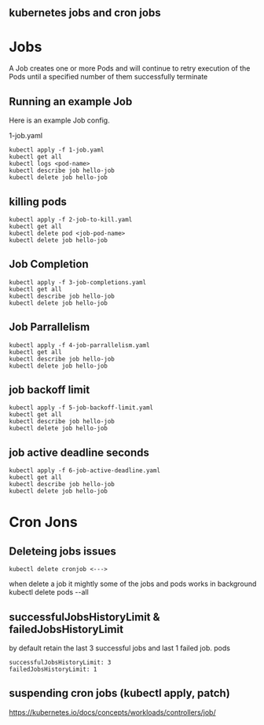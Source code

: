 ## kubernetes jobs and cron jobs


# Jobs
A Job creates one or more Pods and will continue to retry execution of the Pods until a specified number of them successfully terminate



## Running an example Job
Here is an example Job config.

1-job.yaml

```
kubectl apply -f 1-job.yaml
kubectl get all
kubectl logs <pod-name>
kubectl describe job hello-job
kubectl delete job hello-job
```

## killing pods
```
kubectl apply -f 2-job-to-kill.yaml
kubectl get all
kubectl delete pod <job-pod-name>
kubectl delete job hello-job
```

## Job Completion
```
kubectl apply -f 3-job-completions.yaml
kubectl get all
kubectl describe job hello-job
kubectl delete job hello-job
```

## Job Parrallelism
```
kubectl apply -f 4-job-parrallelism.yaml
kubectl get all
kubectl describe job hello-job
kubectl delete job hello-job
```

## job backoff limit
```
kubectl apply -f 5-job-backoff-limit.yaml
kubectl get all
kubectl describe job hello-job
kubectl delete job hello-job
```

## job active deadline seconds
```
kubectl apply -f 6-job-active-deadline.yaml
kubectl get all
kubectl describe job hello-job
kubectl delete job hello-job
```

# Cron Jons

## Deleteing jobs issues
```
kubectl delete cronjob <--->
```
when delete a job it mightly some of the jobs and pods works in background
kubectl delete pods --all

## successfulJobsHistoryLimit & failedJobsHistoryLimit
by default retain the last 3 successful jobs and last 1 failed job.
pods
```
successfulJobsHistoryLimit: 3
failedJobsHistoryLimit: 1
```

## suspending cron jobs (kubectl apply, patch)


https://kubernetes.io/docs/concepts/workloads/controllers/job/
